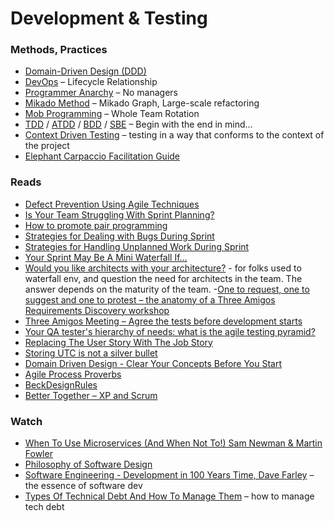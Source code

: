 # Development & Testing
### Methods, Practices
- [Domain-Driven Design (DDD)](https://www.amazon.com/Domain-Driven-Design-Tackling-Complexity-Software/dp/0321125215)
- [DevOps](https://jedi.be/blog/) – Lifecycle Relationship
- [Programmer Anarchy](/files/leaner-programmer-anarchy.2.pdf) – No managers
- [Mikado Method](https://mikadomethod.wordpress.com/) – Mikado Graph, Large-scale refactoring
- [Mob Programming](https://mobprogramming.org/) – Whole Team Rotation
- [TDD](https://en.wikipedia.org/wiki/Test-driven_development) / [ATDD](https://en.wikipedia.org/wiki/Acceptance_test%E2%80%93driven_development) / [BDD](https://en.wikipedia.org/wiki/Behavior-driven_development) / [SBE](https://en.wikipedia.org/wiki/Specification_by_example) – Begin with the end in mind...
- [Context Driven Testing](https://context-driven-testing.com/) – testing in a way that conforms to the context of the project
- [Elephant Carpaccio Facilitation Guide](https://docs.google.com/document/d/1TCuuu-8Mm14oxsOnlk8DqfZAA1cvtYu9WGv67Yj_sSk/pub)

### Reads
- [Defect Prevention Using Agile Techniques](https://www.thoughtworks.com/insights/blog/defect-prevention-using-agile-techniques)
- [Is Your Team Struggling With Sprint Planning?](spikesandstories.com/struggling-sprint-planning/)
- [How to promote pair programming](https://medium.com/the-skilled-scrummaster/how-to-promote-pair-programming-e5697acb89e8)
- [Strategies for Dealing with Bugs During Sprint](https://medium.com/agilelab/strategies-for-dealing-with-bugs-during-sprint-b30f29d8659d)
- [Strategies for Handling Unplanned Work During Sprint](https://medium.com/agilelab/strategies-for-handling-unplanned-work-during-sprint-2f89697509ff)
- [Your Sprint May Be A Mini Waterfall If…](https://agilevelocity.com/sprint-may-mini-waterfall/)
- [Would you like architects with your architecture?](https://architectelevator.com/architecture/organizing-architecture/) - for folks used to waterfall env, and question the need for architects in the team. The answer depends on the maturity of the team.
-[One to request, one to suggest and one to protest – the anatomy of a Three Amigos Requirements Discovery workshop](https://johnfergusonsmart.com/three-amigos-requirements-discovery/)
- [Three Amigos Meeting – Agree the tests before development starts](https://itsadeliverything.com/three-amigos-meeting-agree-the-tests-before-development-starts)
- [Your QA tester's hierarchy of needs: what is the agile testing pyramid?](https://www.onpathtesting.com/blog/qa-testers-what-is-the-agile-testing-pyramid)
- [Replacing The User Story With The Job Story](https://jtbd.info/replacing-the-user-story-with-the-job-story-af7cdee10c27)
- [Storing UTC is not a silver bullet](https://codeblog.jonskeet.uk/2019/03/27/storing-utc-is-not-a-silver-bullet/)
- [Domain Driven Design - Clear Your Concepts Before You Start](https://www.codeproject.com/Articles/339725/Domain-Driven-Design-Clear-Your-Concepts-Before-Yo)
- [Agile Process Proverbs](http://www.agile-process.org/proverbs.html)
- [BeckDesignRules](https://martinfowler.com/bliki/BeckDesignRules.html)
- [Better Together – XP and Scrum](https://medium.com/agile-outside-the-box/better-together-xp-and-scrum-c69bf9bffcff)

### Watch
- [When To Use Microservices (And When Not To!) Sam Newman & Martin Fowler](https://www.youtube.com/watch?v=GBTdnfD6s5Q)
- [Philosophy of Software Design](https://youtu.be/bmSAYlu0NcY)
- [Software Engineering - Development in 100 Years Time, Dave Farley](https://www.youtube.com/watch?v=tk6Isedq3GA) – the essence of software dev
- [Types Of Technical Debt And How To Manage Them](https://www.youtube.com/watch?v=1MBpK_PxEnU) – how to manage tech debt
